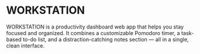 # WORKSTATION<br>
WORKSTATION is a productivity dashboard web app that helps you stay focused and organized. It combines a customizable Pomodoro timer, a task-based to-do list, and a distraction-catching notes section — all in a single, clean interface.

